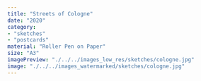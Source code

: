 ```yaml
---
title: "Streets of Cologne"
date: "2020"
category: 
- "sketches"
- "postcards"
material: "Roller Pen on Paper"
size: "A3"
imagePreview: "./../../images_low_res/sketches/cologne.jpg"
image: "./../../images_watermarked/sketches/cologne.jpg"
---
```

